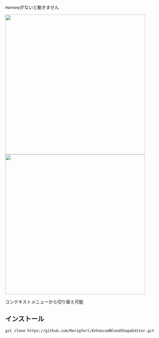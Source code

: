 `𝐻𝑎𝑟𝑚𝑜𝑛𝑦`がないと動きません

<img src="https://github.com/Rerigferl/EnhancedBlendShapeEditor/assets/70315656/64883076-92d4-4dfc-aa69-55b9574f54ab" width="450px">

<img src="https://github.com/Rerigferl/EnhancedBlendShapeEditor/assets/70315656/140ad565-7632-4bc4-a2b3-2f1da34d1527" width="450px">

コンテキストメニューから切り替え可能


## インストール
`git clone https://github.com/Rerigferl/EnhancedBlendShapeEditor.git`
